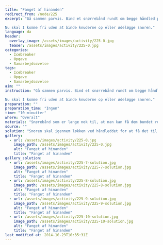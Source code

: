 ```yaml
---
title: "Fanget af hinanden"
redirect_from: /node/225
excerpt: "Gå sammen parvis. Bind et snørrebånd rundt om begge håndled på den ene person. Den anden person skal først have bundet snørebåndet rundt om det ene håndled, så skal snoren imellem armene på den anden person og bindes fast om det andet håndled, og så er man fanget af hinanden.

Nu skal I komme fri uden at binde knuderne op eller ødelægge snoren."
language: da
header:
  overlay_image: /assets/images/activity/225-0.jpg
  teaser: /assets/images/activity/225-0.jpg
categories: 
  - Icebreaker
  - Opgave
  - Samarbejdsøvelse
tags: 
  - Icebreaker
  - Opgave
  - Samarbejdsøvelse
aim: ""
instruction: "Gå sammen parvis. Bind et snørrebånd rundt om begge håndled på den ene person. Den anden person skal først have bundet snørebåndet rundt om det ene håndled, så skal snoren imellem armene på den anden person og bindes fast om det andet håndled, og så er man fanget af hinanden.

Nu skal I komme fri uden at binde knuderne op eller ødelægge snoren."
preparation: ""
preparation_time: "Ingen"
time: "10 minutter"
where: "Overalt"
materials: "Snørebånd som er lange nok til, at man kan få dem bundet rundt om håndleddene og der stadig er noget snor imellem."
source: ""
solution: "Snoren skal igennem løkken ved håndleddet for at få det til at lykkes."
gallery:
  - url: /assets/images/activity/225-0.jpg
    image_path: /assets/images/activity/225-0.jpg
    alt: "Fanget af hinanden"
    title: "Fanget af hinanden"
gallery_solution:
  - url: /assets/images/activity/225-7-solution.jpg
    image_path: /assets/images/activity/225-7-solution.jpg
    alt: "Fanget af hinanden"
    title: "Fanget af hinanden"
  - url: /assets/images/activity/225-8-solution.jpg
    image_path: /assets/images/activity/225-8-solution.jpg
    alt: "Fanget af hinanden"
    title: "Fanget af hinanden"
  - url: /assets/images/activity/225-9-solution.jpg
    image_path: /assets/images/activity/225-9-solution.jpg
    alt: "Fanget af hinanden"
    title: "Fanget af hinanden"
  - url: /assets/images/activity/225-10-solution.jpg
    image_path: /assets/images/activity/225-10-solution.jpg
    alt: "Fanget af hinanden"
    title: "Fanget af hinanden"
last_modified_at: 2014-10-23T10:35:31Z
---
```


